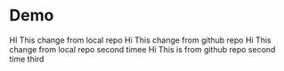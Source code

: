 # Demo
HI This change from local repo
Hi This change from github repo
Hi This change from local repo second timee 
Hi This is from github repo second time 
third
